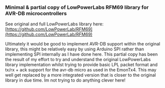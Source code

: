 ### Minimal & partial copy of LowPowerLabs RFM69 library for AVR-DB microcontrollers

See original and full LowPowerLabs library here: [https://github.com/LowPowerLab/RFM69](https://github.com/LowPowerLab/RFM69)

Ultimately it would be good to implement AVR-DB support within the original library, this might be relatively easy by using Arduino SPI rather than implementing SPI internally as I have done here. This partial copy has been the result of my effort to try and understand the original LowPowerLabs library implementation whilst trying to provide basic LPL packet format and tx/rx + ack support for the avr-db micro as used in the EmonTx4. This may well get replaced by a more integrated version that is closer to the original library in due time. Im not trying to do anything clever here!
